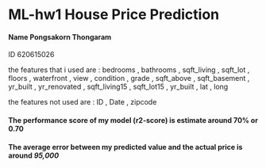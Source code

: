 # ML-hw1 House Price Prediction

#### Name Pongsakorn Thongaram
ID 620615026

the features that i used are : bedrooms , bathrooms , sqft_living , sqft_lot , floors , waterfront , view ,
 condition , grade , sqft_above , sqft_basement , yr_built , yr_renovated , sqft_living15 ,
 sqft_lot15 , yr_built , lat , long

the features not used are : ID , Date , zipcode 

#### The performance score of my model (r2-score) is estimate around 70% or 0.70
#### The average error between my predicted value and the actual price is around ***95,000***
